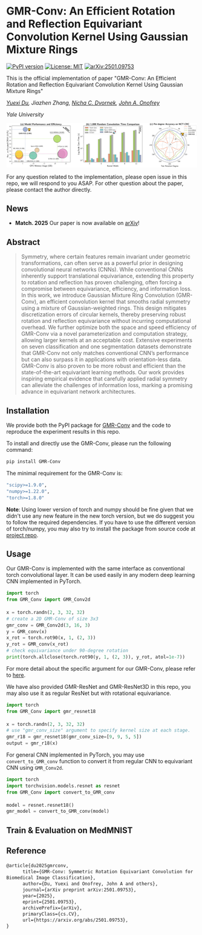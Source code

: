 # GMR-Conv: An Efficient Rotation and Reflection Equivariant Convolution Kernel Using Gaussian Mixture Rings

[![PyPI version](https://img.shields.io/pypi/v/GMR-Conv.svg)](https://pypi.org/project/GMR-Conv/) [![License: MIT](https://img.shields.io/badge/License-MIT-yellow.svg)](./LICENSE) [![arXiv:2501.09753](https://img.shields.io/badge/arXiv-2501.09753-B31B1B.svg)](https://arxiv.org/abs/2501.09753)

This is the official implementation of paper "GMR-Conv: An Efficient Rotation and Reflection Equivariant Convolution Kernel Using Gaussian Mixture Rings"

*[Yuexi Du](https://xypb.github.io/), Jiazhen Zhang, [Nicha C. Dvornek](https://www.hellonicha.com/), [John A. Onofrey](https://medicine.yale.edu/profile/john-onofrey/)*

*Yale University*

![teaser](assets/teaser_stats_wide1.png)

For any question related to the implementation, please open issue in this repo, we will respond to you ASAP. For other question about the paper, please contact the author directly.

## News

- **Match. 2025** Our paper is now available on [arXiv](https://arxiv.org/abs/2501.09753)!

## Abstract

> Symmetry, where certain features remain invariant under geometric transformations, can often serve as a powerful prior in designing convolutional neural networks (CNNs). While conventional CNNs inherently support translational equivariance, extending this property to rotation and reflection has proven challenging, often forcing a compromise between equivariance, efficiency, and information loss. In this work, we introduce Gaussian Mixture Ring Convolution (GMR-Conv), an efficient convolution kernel that smooths radial symmetry using a mixture of Gaussian-weighted rings. This design mitigates discretization errors of circular kernels, thereby preserving robust rotation and reflection equivariance without incurring computational overhead. We further optimize both the space and speed efficiency of GMR-Conv via a novel parameterization and computation strategy, allowing larger kernels at an acceptable cost. Extensive experiments on seven classification and one segmentation datasets demonstrate that GMR-Conv not only matches conventional CNN’s performance but can also surpass it in applications with orientation-less data. GMR-Conv is also proven to be more robust and efficient than the state-of-the-art equivariant learning methods. Our work provides inspiring empirical evidence that carefully applied radial symmetry can alleviate the challenges of information loss, marking a promising advance in equivariant network architectures.


## Installation

We provide both the PyPI package for [GMR-Conv](https://pypi.org/project/GMR-Conv/) and the code to reproduce the experiment results in this repo.

To install and directly use the GMR-Conv, please run the following command:
```bash
pip install GMR-Conv
```

The minimal requirement for the GMR-Conv is:
```bash
"scipy>=1.9.0",
"numpy>=1.22.0",
"torch>=1.8.0"
```

**Note**: Using lower version of torch and numpy should be fine given that we didn't use any new feature in the new torch version, but we do suggest you to follow the required dependencies. If you have to use the different version of torch/numpy, you may also try to install the package from source code at [project repo](https://github.com/XYPB/GMR-Conv).

## Usage

Our GMR-Conv is implemented with the same interface as conventional torch convolutional layer. It can be used easily in any modern deep learning CNN implemented in PyTorch.

```python
import torch
from GMR_Conv import GMR_Conv2d

x = torch.randn(2, 3, 32, 32)
# create a 2D GMR-Conv of size 3x3
gmr_conv = GMR_Conv2d(3, 16, 3)
y = GMR_conv(x)
x_rot = torch.rot90(x, 1, (2, 3))
y_rot = GMR_conv(x_rot)
# check equivariance under 90-degree rotation
print(torch.allclose(torch.rot90(y, 1, (2, 3)), y_rot, atol=1e-7))
```

For more detail about the specific argument for our GMR-Conv, please refer to [here](https://github.com/XYPB/GMR-Conv/blob/458e24c61f97229cfa167c60ad03f7f2c43bb91e/src/GMR_Conv/gmr_conv.py#L40-L71).

We have also provided GMR-ResNet and GMR-ResNet3D in this repo, you may also use it as regular ResNet but with rotational equivariance.

```python
import torch
from GMR_Conv import gmr_resnet18

x = torch.randn(2, 3, 32, 32)
# use "gmr_conv_size" argument to specify kernel size at each stage.
gmr_r18 = gmr_resnet18(gmr_conv_size=[9, 9, 5, 5])
output = gmr_r18(x)
```

For general CNN implemented in PyTorch, you may use ``convert_to_GMR_conv`` function to convert it from regular CNN to equivariant CNN using ``GMR_Conv2d``.

```python
import torch
import torchvision.models.resnet as resnet
from GMR_Conv import convert_to_GMR_conv

model = resnet.resnet18()
gmr_model = convert_to_GMR_conv(model)
```


## Train & Evaluation on MedMNIST

<!-- TODO -->

## Reference

```
@article{du2025gmrconv,
      title={GMR-Conv: Symmetric Rotation Equivariant Convolution for Biomedical Image Classification}, 
      author={Du, Yuexi and Onofrey, John A and others},
      journal={arXiv preprint arXiv:2501.09753},
      year={2025},
      eprint={2501.09753},
      archivePrefix={arXiv},
      primaryClass={cs.CV},
      url={https://arxiv.org/abs/2501.09753}, 
}
```
